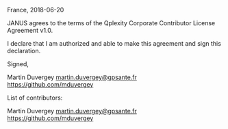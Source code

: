 France, 2018-06-20

JANUS agrees to the terms of the Qplexity Corporate Contributor License
Agreement v1.0.

I declare that I am authorized and able to make this agreement and sign this
declaration.

Signed,

Martin Duvergey martin.duvergey@gpsante.fr https://github.com/mduvergey

List of contributors:

Martin Duvergey martin.duvergey@gpsante.fr https://github.com/mduvergey
